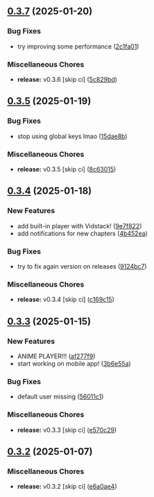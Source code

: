 ## [0.3.7](https://github.com/manga-you-know/desktop/compare/v0.3.5...v0.3.7) (2025-01-20)


### Bug Fixes

* try improving some performance ([2c1fa01](https://github.com/manga-you-know/desktop/commit/2c1fa01a5202aa4edd2747e44d4e1fcd04d07034))


### Miscellaneous Chores

* **release:** v0.3.6 [skip ci] ([5c829bd](https://github.com/manga-you-know/desktop/commit/5c829bd7022ce9ec8aba6e36105e8bb7cb4bf8a5))

## [0.3.5](https://github.com/manga-you-know/desktop/compare/v0.3.4...v0.3.5) (2025-01-19)


### Bug Fixes

* stop using global keys lmao ([15dae8b](https://github.com/manga-you-know/desktop/commit/15dae8b1aaa8f8256b80e8be16419bec65438f9f))


### Miscellaneous Chores

* **release:** v0.3.5 [skip ci] ([8c63015](https://github.com/manga-you-know/desktop/commit/8c6301599c88a14bc135ed0f5f374b6926b6c14a))

## [0.3.4](https://github.com/manga-you-know/desktop/compare/v0.3.3...v0.3.4) (2025-01-18)


### New Features

* add built-in player with Vidstack! ([9e7f822](https://github.com/manga-you-know/desktop/commit/9e7f8225c6ab07612ebbde6c0c26268e45932c18))
* add notifications for new chapters ([4b452ea](https://github.com/manga-you-know/desktop/commit/4b452ea6cb2380ebea7ce7405a3c95afc850e0a8))


### Bug Fixes

* try to fix again version on releases ([9124bc7](https://github.com/manga-you-know/desktop/commit/9124bc74b52dad5c70e39f4c01f3c291962922ea))


### Miscellaneous Chores

* **release:** v0.3.4 [skip ci] ([c169c15](https://github.com/manga-you-know/desktop/commit/c169c15302342a12fc890b95903c0ed648104544))

## [0.3.3](https://github.com/manga-you-know/desktop/compare/v0.3.2...v0.3.3) (2025-01-15)


### New Features

* ANIME PLAYER!!! ([af277f9](https://github.com/manga-you-know/desktop/commit/af277f9f4431233bc95f8e99fd836b8261fd6593))
* start working on mobile app! ([3b6e55a](https://github.com/manga-you-know/desktop/commit/3b6e55ac6d496c7f896b69f0735cfadfaad67e3a))


### Bug Fixes

* default user missing ([56011c1](https://github.com/manga-you-know/desktop/commit/56011c1f5830959b6c6c9914f842ba666ff8fba0))


### Miscellaneous Chores

* **release:** v0.3.3 [skip ci] ([e570c29](https://github.com/manga-you-know/desktop/commit/e570c29b4b97cb7f4af7bc3ed1fdc475181bab82))

## [0.3.2](https://github.com/manga-you-know/desktop/compare/v0.3.1...v0.3.2) (2025-01-07)


### Miscellaneous Chores

* **release:** v0.3.2 [skip ci] ([e6a0ae4](https://github.com/manga-you-know/desktop/commit/e6a0ae4d5cd0423c68e244cc674e8c6273499316))

